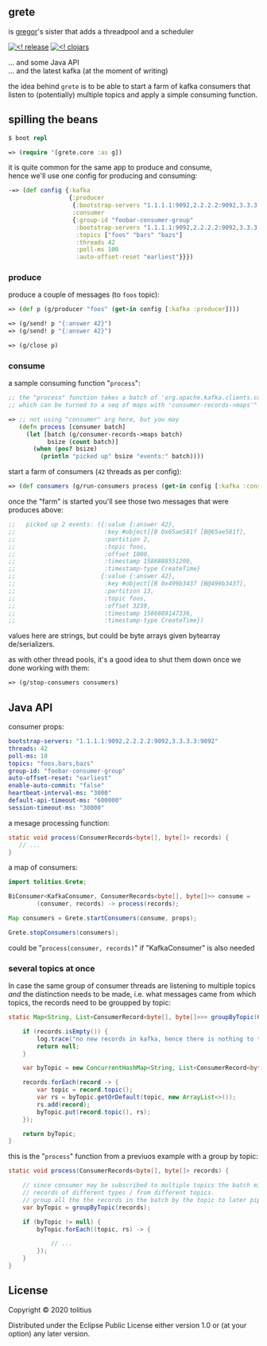 ## grete

is [gregor](https://github.com/tolitius/grete/blob/master/src/grete/gregor.clj#L2)'s sister that adds a threadpool and a scheduler

[![<! release](https://img.shields.io/badge/dynamic/json.svg?label=release&url=https%3A%2F%2Fclojars.org%2Ftolitius%2Fgrete%2Flatest-version.json&query=version&colorB=blue)](https://github.com/tolitius/grete/releases)
[![<! clojars](https://img.shields.io/clojars/v/tolitius/grete.svg)](https://clojars.org/tolitius/grete)

... and some Java API<br/>
... and the latest kafka (at the moment of writing)

the idea behind `grete` is to be able to start a farm of kafka consumers that listen to (potentially) multiple topics and apply a simple consuming function.

## spilling the beans

```clojure
$ boot repl

=> (require '[grete.core :as g])
```

it is quite common for the same app to produce and consume,<br/>
hence we'll use one config for producing and consuming:

```clojure
-=> (def config {:kafka
                 {:producer
                  {:bootstrap-servers "1.1.1.1:9092,2.2.2.2:9092,3.3.3.3:9092"}
                  :consumer
                  {:group-id "foobar-consumer-group"
                   :bootstrap-servers "1.1.1.1:9092,2.2.2.2:9092,3.3.3.3:9092"
                   :topics ["foos" "bars" "bazs"]
                   :threads 42
                   :poll-ms 100
                   :auto-offset-reset "earliest"}}})
```

### produce

produce a couple of messages (to `foos` topic):

```clojure
=> (def p (g/producer "foos" (get-in config [:kafka :producer])))

=> (g/send! p "{:answer 42}")
=> (g/send! p "{:answer 42}")

=> (g/close p)
```

### consume

a sample consuming function "`process`":

```clojure
;; the "process" function takes a batch of 'org.apache.kafka.clients.consumer.ConsumerRecords'
;; which can be turned to a seq of maps with 'consumer-records->maps'"

=> ;; not using "consumer" arg here, but you may
   (defn process [consumer batch]
     (let [batch (g/consumer-records->maps batch)
           bsize (count batch)]
       (when (pos? bsize)
         (println "picked up" bsize "events:" batch))))
```

start a farm of consumers (`42` threads as per config):

```clojure
=> (def consumers (g/run-consumers process (get-in config [:kafka :consumer])))
```

once the "farm" is started you'll see those two messages that were produces above:

```clojure
;;   picked up 2 events: ({:value {:answer 42},
;;                         :key #object[[B 0x65ae581f [B@65ae581f],
;;                         :partition 2,
;;                         :topic foos,
;;                         :offset 1000,
;;                         :timestamp 1586888551200,
;;                         :timestamp-type CreateTime}
;;                        {:value {:answer 42},
;;                         :key #object[[B 0x499b3437 [B@499b3437],
;;                         :partition 13,
;;                         :topic foos,
;;                         :offset 3239,
;;                         :timestamp 1586889147336,
;;                         :timestamp-type CreateTime})
```

values here are strings, but could be byte arrays given bytearray de/serializers.

as with other thread pools, it's a good idea to shut them down once we done working with them:

```clojure
=> (g/stop-consumers consumers)
```


## Java API

consumer props:

```yaml
bootstrap-servers: "1.1.1.1:9092,2.2.2.2:9092,3.3.3.3:9092"
threads: 42
poll-ms: 10
topics: "foos,bars,bazs"
group-id: "foobar-consumer-group"
auto-offset-reset: "earliest"
enable-auto-commit: "false"
heartbeat-interval-ms: "3000"
default-api-timeout-ms: "600000"
session-timeout-ms: "30000"
```

a mesage processing function:

```java
static void process(ConsumerRecords<byte[], byte[]> records) {
   // ...
}
```

a map of consumers:

```java
import tolitius.Grete;

BiConsumer<KafkaConsumer, ConsumerRecords<byte[], byte[]>> consume =
        (consumer, records) -> process(records);

Map consumers = Grete.startConsumers(consume, props);

Grete.stopConsumers(consumers);
```

could be "`process(consumer, records)`" if "KafkaConsumer" is also needed

### several topics at once

In case the same group of consumer threads are listening to multiple topics _and_ the distinction needs to be made, i.e. what messages came from which topics, the records need to be groupped by topic:

```java
static Map<String, List<ConsumerRecord<byte[], byte[]>>> groupByTopic(ConsumerRecords<byte[], byte[]> records) {

    if (records.isEmpty()) {
        log.trace("no new records in kafka, hence there is nothing to transport");
        return null;
    }

    var byTopic = new ConcurrentHashMap<String, List<ConsumerRecord<byte[], byte[]>>>();

    records.forEach(record -> {
        var topic = record.topic();
        var rs = byTopic.getOrDefault(topic, new ArrayList<>());
        rs.add(record);
        byTopic.put(record.topic(), rs);
    });

    return byTopic;
}
```

this is the "`process`" function from a previuos example with a group by topic:

```java
static void process(ConsumerRecords<byte[], byte[]> records) {

    // since consumer may be subscribed to multiple topics the batch might include
    // records of different types / from different topics.
    // group all the the records in the batch by the topic to later pipe it to the proper function
    var byTopic = groupByTopic(records);

    if (byTopic != null) {
        byTopic.forEach((topic, rs) -> {

            // ...
        });
    }
}
```

## License

Copyright © 2020 tolitius

Distributed under the Eclipse Public License either version 1.0 or (at
your option) any later version.
